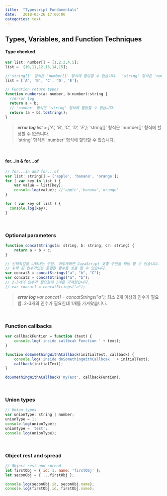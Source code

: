 ```yaml
---
title:  "Typescript Fundamentals"
date:   2018-03-26 17:00:00
categories: text
---
```


## Types, Variables, and Function Techniques

#### Type checked
```js
var list: number[] = [1,2,3,4,5];
list =  [10,11,12,13,14,15];

//'string[]' 형식은 'number[]' 형식에 할당할 수 없습니다.  'string' 형식은 'number' 형식에 할당할 수 없습니다.
list = ['A', 'B', 'C', 'D', 'E'];

// Function return types
function numbers(a: number, b:number):string {
  //error log
  return a + b;
  // 'number' 형식은 'string' 형식에 할당할 수 없습니다.
  return (a + b).toString();
}
```
>**_error log_**
>_list = ['A', 'B', 'C', 'D', 'E'];_
>'string[]' 형식은 'number[]' 형식에 할당할 수 없습니다.  
>'string' 형식은 'number' 형식에 할당할 수 없습니다.

&nbsp;
#### for...in & for...of
```js
// for...in and for...of
var list: string[] = ['apple', 'banana', 'orange'];
for ( var key in list ) {
    var value = list[key];
    console.log(value); //'apple','banana','orange'
}

for ( var key of list ) {
  console.log(key);
}
```

&nbsp;
### Optional parameters
```js
function concatStrings(a: string, b: string, c?: string) {
    return a + b + c;
}

// 선택적임을 나타내는 구문. 이렇게하면 JavaScript 호출 구문을 모방 할 수 있습니다.
// 누락 된 인수가있는 동일한 함수를 호출 할 수 있습니다.
var concat3 = concatStrings("a", "b", "C");
var concat2 = concatStrings("a", "b");
// 2-3개의 인수가 필요한데 1개를 가져왔습니다.
// var concat1 = concatStrings("a");
```
>**_error log_**
> _var concat1 = concatStrings("a");_
> 최소 2개 이상의 인수가 필요함.
> 2-3개의 인수가 필요한데 1개를 가져왔습니다.

&nbsp;
### Function callbacks
```js
var callbackFuntion = function (text) {
    console.log('inside callbcak Function ' + text);
}

function doSomethingWithACallback(initialText, callback) {
    console.log('inside doSomethingWithCallbcak ' + initialText);
    callback(initialText);
}

doSomethingWithACallback('myText', callbackFuntion);
```

&nbsp;
### Union types
```js
// Union types
var unionType: string | number;
unionType = 1;
console.log(unionType);
unionType = 'test';
console.log(unionType);
```

&nbsp;
### Object rest and spread
```js
// Object rest and spread
let firstObj = { id: 1, name: 'firstObj' };
let seconObj = { ...firstObj };

console.log(seconObj.id, seconObj.name);
console.log(firstObj.id, firstObj.name);
```
